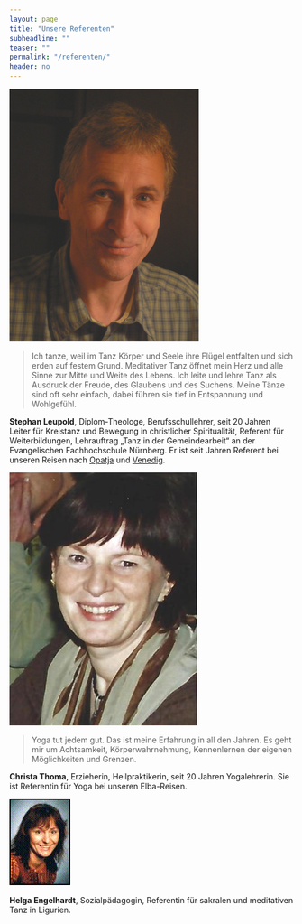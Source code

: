 ```yaml
---
layout: page
title: "Unsere Referenten"
subheadline: ""
teaser: ""
permalink: "/referenten/"
header: no
---
```


![Stephan Leupold](/images/Stephan.jpg)

> Ich tanze, weil im Tanz Körper und Seele ihre Flügel entfalten und sich erden auf festem Grund. Meditativer Tanz öffnet mein Herz und alle Sinne zur Mitte und Weite des Lebens. Ich leite und lehre Tanz als Ausdruck der Freude, des Glaubens und des Suchens. Meine Tänze sind oft sehr einfach, dabei führen sie tief in Entspannung und Wohlgefühl.

**Stephan Leupold**, Diplom-Theologe, Berufsschullehrer, seit 20 Jahren Leiter für Kreistanz und Bewegung in christlicher Spiritualität, Referent für Weiterbildungen, Lehrauftrag „Tanz in der Gemeindearbeit“ an der Evangelischen Fachhochschule Nürnberg. Er ist seit Jahren Referent bei unseren Reisen nach [Opatja](/impressionen/opatija/) und [Venedig](/impressionen/venedig/).

![Christa Thoma](/images/christa_thoma.jpg)

> Yoga tut jedem gut. Das ist meine Erfahrung in all den Jahren. Es geht mir um Achtsamkeit, Körperwahrnehmung, Kennenlernen der eigenen Möglichkeiten und Grenzen.

**Christa Thoma**, Erzieherin, Heilpraktikerin, seit 20 Jahren Yogalehrerin. Sie ist Referentin für Yoga bei unseren Elba-Reisen.

![Helga Engelhardt](/images/Helga.gif)

**Helga Engelhardt**, Sozialpädagogin, Referentin für sakralen und meditativen Tanz in Ligurien.


